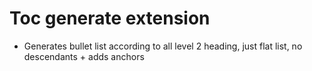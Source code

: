 # Toc generate extension

- Generates bullet list according to all level 2 heading, just flat list, no descendants + adds anchors

